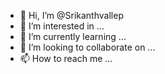 - 👋 Hi, I’m @Srikanthvallep
- 👀 I’m interested in ...
- 🌱 I’m currently learning ...
- 💞️ I’m looking to collaborate on ...
- 📫 How to reach me ...

<!---
Srikanthvallep/Srikanthvallep is a ✨ special ✨ repository because its `README.md` (this file) appears on your GitHub profile.
You can click the Preview link to take a look at your changes.
--->
